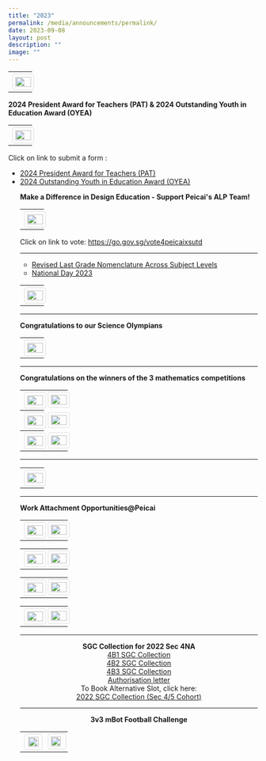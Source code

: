 ```yaml
---
title: "2023"
permalink: /media/announcements/permalink/
date: 2023-09-08
layout: post
description: ""
image: ""
---
```

<table>
<tbody>
<tr>
<th><img style="width: 100%;" src="/images/open house 2023.jpeg">
</th>
</tr>
</tbody>
</table>







<p></p><p><b>2024 President Award for Teachers (PAT) &amp; 2024 Outstanding Youth in Education Award (OYEA) </b></p>
<table>
<tbody>
<tr>
<th><img style="width: 100%;" src="/images/2024 president award for teachers (pat) &amp; 2024 outstanding youth in education award (oyea).jpg">
</th>
</tr>
</tbody>
</table>
Click on link to submit a form :  
<ul>
<li><a href="/files/2024 president award for teachers (pat).pdf" target="_blank" rel="noopener">
 2024 President Award for Teachers (PAT) </a></li>
<li><a href="/files/2024 outstanding youth in education award (oyea).pdf" target="_blank" rel="noopener">
2024 Outstanding Youth in Education Award (OYEA)</a></li>
	
	

<p></p><p><b>Make a Difference in Design Education - Support Peicai's ALP Team!  </b></p>
<table>
<tbody>
<tr>
<th><img style="width: 100%;" src="/images/vote for peicai x sutd.jpeg">
</th>
</tr>
</tbody>
</table>
Click on link to vote:  <a rel="noopener" target="_blank" href="https://go.gov.sg/vote4peicaixsutd">
https://go.gov.sg/vote4peicaixsutd </a><br>
<hr>
<ul>
<li><a href="/files/letter to parents regarding the change in grade.pdf" target="_blank" rel="noopener">
 Revised Last Grade Nomenclature Across Subject Levels </a></li>
	
<li><a href="/announcements-peicai/national-day-2023/" target="_blank" rel="noopener">National Day 2023</a></li></ul>

<p></p><p><b>            </b></p>
<table>
<tbody>
<tr>
<th><img style="width: 100%;" src="/images/achieved his goals1.jpg"><br>	
</th>
</tr>
</tbody>
</table><hr>

<p></p><p><b>Congratulations to our Science Olympians</b></p>
<table>
<tbody>
<tr>
<th><img style="width: 100%;" src="/images/congratulations to our science olympians.jpg"><br>	
</th>
</tr>
</tbody>
</table><hr>

<p></p><p><b>Congratulations on the winners of the 3 mathematics competitions</b></p>
<table>
<tbody>
<tr>
<th><img style="width: 100%;" src="/images/math competitions 2023_01.JPG"><br>	
</th><td><img style="width: 100%;" src="/images/math competitions 2023_02.JPG"><br>
</td></tr><tr>
<th><img style="width: 100%;" src="/images/math competitions 2023_03.JPG"><br>	
</th><td><img style="width: 100%;" src="/images/math competitions 2023_04.JPG"><br>
</td></tr><tr>
<th><img style="width: 100%;" src="/images/math competitions 2023_05.JPG"><br>	
</th><td><img style="width: 100%;" src="/images/math competitions 2023_06.JPG"><br>	
</td></tr>
</tbody>
</table><hr>

<table>
<tbody>
<tr>
<th><img style="width: 100%;" src="/images/to our dear alumni.jpg"><br>	
</th>
</tr>
</tbody>
</table><hr>
<b>Work Attachment Opportunities@Peicai</b><br>
<table>
<tbody>
<tr>
<th><img style="width: 100%;" src="/images/work attachment opportunities-peicai 01.JPG"><br>	
</th><td><img style="width: 100%;" src="/images/work attachment opportunities-peicai 02.JPG"><br>
</td></tr>
</tbody>
</table>

<table>
<tbody>
<tr>
<th><img style="width: 100%;" src="/images/work attachment opportunities-peicai 03.JPG"><br>	
</th><td><img style="width: 100%;" src="/images/work attachment opportunities-peicai 04.JPG"><br>
</td></tr>
</tbody>
</table>

<table>
<tbody>
<tr>
<th><img style="width: 100%;" src="/images/work attachment opportunities-peicai 05.JPG"><br>	
</th><td><img style="width: 100%;" src="/images/work attachment opportunities-peicai 06.JPG"><br>
</td></tr>
</tbody>
</table>

<table>
<tbody>
<tr>
<th><img style="width: 100%;" src="/images/work attachment opportunities-peicai 07.JPG"><br>	
</th><td><img style="width: 100%;" src="/images/work attachment opportunities-peicai 08.JPG"><br>
</td></tr>
</tbody>
</table><hr>

<p align="center"><b>SGC Collection for 2022 Sec 4NA</b><br>
<a href="/files/4b1 sgc collection.pdf" target="_blank" rel="noopener">4B1 SGC Collection</a><br>
<a href="/files/4b2 sgc collection.pdf" target="_blank" rel="noopener">4B2 SGC Collection</a><br>
<a href="/files/4b3 sgc collection.pdf" target="_blank" rel="noopener">4B3 SGC Collection</a><br>
<a href="/files/authorisation letter.pdf" target="_blank" rel="noopener">Authorisation letter</a><br>
To Book Alternative Slot, click here:	<br><a href="https://docs.google.com/forms/d/e/1FAIpQLSf30HhoPsCMq1RTcsKuMk5O2zyfjjJqO9xLUY08kEkrg_JXvQ/viewform" target="_blank" rel="noopener">2022 SGC Collection (Sec 4/5 Cohort) </a>
</p><hr>


<p align="center"><b>   </b>

</p><p align="center"><b>3v3 mBot Football Challenge</b></p>

<style>
img {
  border: 1px solid #ddd;
  border-radius: 4px;
  padding: 5px;
  width: 150px;
}
img:hover {
  box-shadow: 0 0 2px 1px rgba(43, 36, 36, 1);
}
</style>
<table>
<tbody>
<tr>
<th><a rel="noreferrer noopener" target="_blank" href="/images/3v3 mbot football challenge.png"><img src="/images/3v3 mbot football challenge.png" style="width:80%;"></a><br></th>
<td><a rel="noreferrer noopener" target="_blank" href="/images/mbot 3v3 poster1.jpg"><img src="/images/mbot 3v3 poster1.jpg" style="width: 80%;"></a><br></td>
</tr></tbody>
</table></ul>